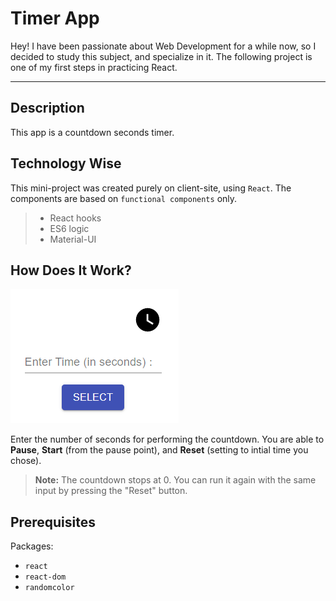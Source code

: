 Timer App
===================

Hey!
I have been passionate about Web Development for a while now, so I decided to study this subject, and specialize in it.
The following project is one of my first steps in practicing React.

--------
Description
-------------
This app is a countdown seconds timer.

Technology Wise
-------------
This mini-project was created purely on client-site, using `React`. The components are based on `functional components` only. 

> - React hooks
> - ES6 logic
> - Material-UI


How Does It Work?
-------------
![See how it looks like](images/main.png)

Enter the number of seconds for performing the countdown.
You are able to **Pause**, **Start** (from the pause point), and **Reset** (setting to intial time you chose).


> **Note:** The countdown stops at 0.  You can run it again with the same input by pressing the "Reset" button.

Prerequisites
--------------------
Packages: 

* `react`
* `react-dom`
* `randomcolor`

